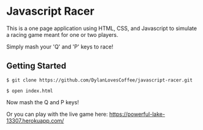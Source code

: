# Javascript Racer
This is a one page application using HTML, CSS, and Javascript to simulate a racing game meant for one or two players.

Simply mash your 'Q' and 'P' keys to race!

## Getting Started
```
$ git clone https://github.com/DylanLovesCoffee/javascript-racer.git
```
```
$ open index.html
```
Now mash the Q and P keys!

Or you can play with the live game here: https://powerful-lake-13307.herokuapp.com/
